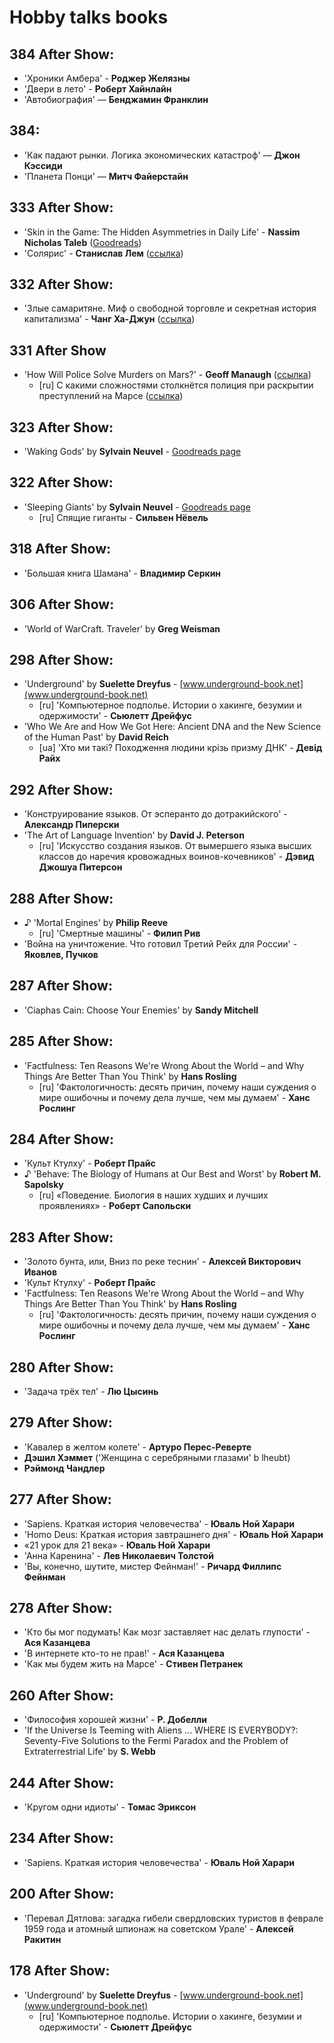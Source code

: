 # Hobby talks books

## 384 After Show:
- 'Хроники Амбера' - **Роджер Желязны**
- 'Двери в лето' - **Роберт Хайнлайн**
- 'Автобиография' — **Бенджамин Франклин**

## 384:
- 'Как падают рынки. Логика экономических катастроф' — **Джон Кэссиди**
- 'Планета Понци' — **Митч Файерстайн**

## 333 After Show:
- 'Skin in the Game: The Hidden Asymmetries in Daily Life' - **Nassim Nicholas Taleb** ([Goodreads](https://www.goodreads.com/book/show/36064445-skin-in-the-game))
- 'Солярис' - **Станислав Лем** ([ссылка](https://ast.ru/book/solyaris-152225/))

## 332 After Show:
- 'Злые самаритяне. Миф о свободной торговле и секретная история капитализма' - **Чанг Ха-Джун** ([ссылка](https://www.mann-ivanov-ferber.ru/books/zlyie-samarityane/))

## 331 After Show
- 'How Will Police Solve Murders on Mars?' - **Geoff Manaugh** ([ссылка](https://www.theatlantic.com/science/archive/2018/09/mars-pd/569668/))
    - [ru] С какими сложностями столкнётся полиция при раскрытии преступлений на Марсе ([ссылка](https://tjournal.ru/science/76710-s-kakimi-slozhnostyami-stolknetsya-policiya-pri-raskrytii-prestupleniy-na-marse))

## 323 After Show:
- 'Waking Gods' by **Sylvain Neuvel** - [Goodreads page](https://www.goodreads.com/book/show/30134847-waking-gods)

## 322 After Show:
- 'Sleeping Giants' by **Sylvain Neuvel** - [Goodreads page](https://www.goodreads.com/book/show/25733990-sleeping-giants)
    - [ru] Спящие гиганты - **Сильвен Нёвель**

## 318 After Show:
- 'Большая книга Шамана' - **Владимир Серкин**

## 306 After Show:
- 'World of WarCraft. Traveler' by **Greg Weisman**

## 298 After Show:
- 'Underground' by **Suelette Dreyfus** - [www.underground-book.net](www.underground-book.net)
  - [ru] 'Компьютерное подполье. Истории о хакинге, безумии и одержимости' - **Сьюлетт Дрейфус**
- 'Who We Are and How We Got Here: Ancient DNA and the New Science of the Human Past' by **David Reich**
  - [ua] 'Хто ми такі? Походження людини крізь призму ДНК' - **Девід Райх**

## 292 After Show:
- 'Конструирование языков. От эсперанто до дотракийского' - **Александр Пиперски**
- 'The Art of Language Invention' by **David J. Peterson**
  - [ru] 'Искусство создания языков. От вымершего языка высших классов до наречия кровожадных воинов-кочевников' - **Дэвид Джошуа Питерсон**

## 288 After Show:
- ♪ 'Mortal Engines' by **Philip Reeve**
  - [ru] 'Смертные машины' - **Филип Рив**
- 'Война на уничтожение. Что готовил Третий Рейх для России' - **Яковлев, Пучков**

## 287 After Show:
- 'Ciaphas Cain: Choose Your Enemies' by **Sandy Mitchell**

## 285 After Show:
- 'Factfulness: Ten Reasons We're Wrong About the World – and Why Things Are Better Than You Think' by **Hans Rosling**
  - [ru] 'Фактологичность: десять причин, почему наши суждения о мире ошибочны и почему дела лучше, чем мы думаем' - **Ханс Рослинг**
  
## 284 After Show:
- 'Культ Ктулху' - **Роберт Прайс**
- ♪ 'Behave: The Biology of Humans at Our Best and Worst' by **Robert M. Sapolsky**
  - [ru] «Поведение. Биология в наших худших и лучших проявлениях» - **Роберт Сапольски**
  
## 283 After Show:
- 'Золото бунта, или, Вниз по реке теснин' - **Алексей Викторович Иванов**
- 'Культ Ктулху' - **Роберт Прайс**
- 'Factfulness: Ten Reasons We're Wrong About the World – and Why Things Are Better Than You Think' by **Hans Rosling**
  - [ru] 'Фактологичность: десять причин, почему наши суждения о мире ошибочны и почему дела лучше, чем мы думаем' - **Ханс Рослинг**

  
## 280 After Show:
- 'Задача трёх тел' - **Лю Цысинь**

## 279 After Show:
- 'Кавалер в желтом колете' - **Артуро Перес-Реверте**
- **Дэшил Хэммет** ('Женщина с серебряными глазами'   b lheubt)
- **Рэймонд Чандлер**

## 277 After Show:
- 'Sapiens. Краткая история человечества' - **Юваль Ной Харари**
- 'Homo Deus: Краткая история завтрашнего дня' - **Юваль Ной Харари**
- «21 урок для 21 века» - **Юваль Ной Харари**
- 'Анна Каренина' - **Лев Николаевич Толстой**
- 'Вы, конечно, шутите, мистер Фейнман!' - **Ричард Филлипс Фейнман**

## 278 After Show:
- 'Кто бы мог подумать! Как мозг заставляет нас делать глупости' - **Ася Казанцева**
- 'В интернете кто-то не прав!' - **Ася Казанцева**
- 'Как мы будем жить на Марсе' - **Стивен Петранек**

## 260 After Show:
- 'Философия хорошей жизни' - **Р. Добелли**
- 'If the Universe Is Teeming with Aliens ... WHERE IS EVERYBODY?: Seventy-Five Solutions to the Fermi Paradox and the Problem of Extraterrestrial Life' by **S. Webb**

## 244 After Show:
- 'Кругом одни идиоты' - **Томас Эриксон** 

## 234 After Show:
- 'Sapiens. Краткая история человечества' - **Юваль Ной Харари**

## 200 After Show:
- 'Перевал Дятлова: загадка гибели свердловских туристов в феврале 1959 года и атомный шпионаж на советском Урале' - **Алексей Ракитин**

## 178 After Show:
- 'Underground' by **Suelette Dreyfus** - [www.underground-book.net](www.underground-book.net)
  - [ru] 'Компьютерное подполье. Истории о хакинге, безумии и одержимости' - **Сьюлетт Дрейфус**
